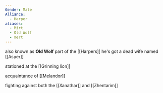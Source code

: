 ```yaml
---
Gender: Male
Alliance:
  - Harper
aliases:
  - Mirt
  - Old Wolf
  - mert
---
```


also known as **Old Wolf**
part of the [[Harpers]]
he's got a dead wife named [[Asper]]

stationed at the [[Grinning lion]]

acquaintance of [[Melandor]]

fighting against both the [[Xanathar]] and [[Zhentarim]]